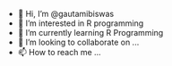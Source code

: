 - 👋 Hi, I’m @gautamibiswas
- 👀 I’m interested in R programming
- 🌱 I’m currently learning R Programming
- 💞️ I’m looking to collaborate on ...
- 📫 How to reach me ...

<!---
gautamibiswas/gautamibiswas is a ✨ special ✨ repository because its `README.md` (this file) appears on your GitHub profile.
You can click the Preview link to take a look at your changes.
--->
